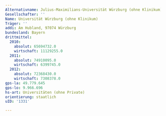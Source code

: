 ```yaml
---
Alternativname: Julius-Maximilians-Universität Würzburg (ohne Klinikum)
Gesellschafter: ''
Name: Universität Würzburg (ohne Klinikum)
Träger: ''
addi: Am Hubland, 97074 Würzburg
bundesland: Bayern
drittmittel:
  2010:
    absolut: 65694732.0
    wirtschaft: 11129255.0
  2011:
    absolut: 74910095.0
    wirtschaft: 6399745.0
  2012:
    absolut: 72368430.0
    wirtschaft: 7308378.0
gps-la: 49.779.645
gps-lo: 9.966.696
hs-art: Universitäten (ohne Private)
orientierung: staatlich
uID: '1331'

---
```


